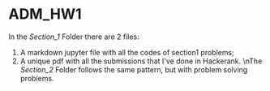 # ADM_HW1
In the *Section_1* Folder there are 2 files: 
1. A markdown jupyter file with all the codes of section1 problems;
2. A unique pdf with all the submissions that I've done in Hackerank.
\nThe *Section_2* Folder follows the same pattern, but with problem solving problems.
